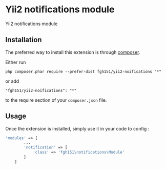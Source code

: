 Yii2 notifications module
=========================
Yii2 notifications module

Installation
------------

The preferred way to install this extension is through [composer](http://getcomposer.org/download/).

Either run

```
php composer.phar require --prefer-dist fgh151/yii2-noifications "*"
```

or add

```
"fgh151/yii2-noifications": "*"
```

to the require section of your `composer.json` file.


Usage
-----

Once the extension is installed, simply use it in your code to config  :

```php
'modules' => [
        ...
        'notification' => [
            'class' => 'fgh151\notifications\Module'
        ]
    ]
```